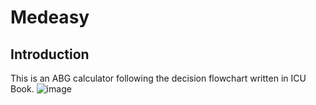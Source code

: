 # Medeasy
## Introduction
This is an ABG calculator following the decision flowchart written in ICU Book.
![image](https://github.com/altis5526/Medeasy/assets/40194798/636fa6ed-5ac2-46e6-b873-37393e0051c6)
